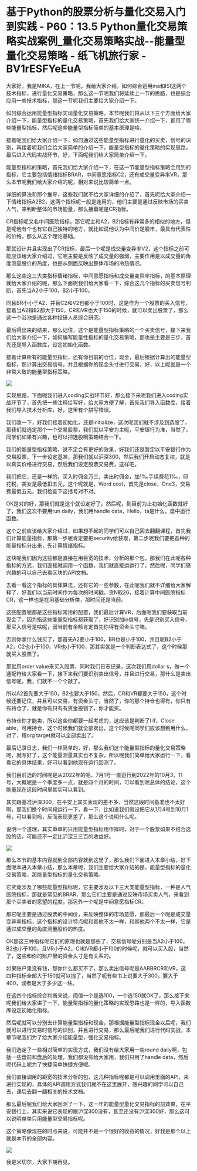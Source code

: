 # 基于Python的股票分析与量化交易入门到实践 - P60：13.5 Python量化交易策略实战案例_量化交易策略实战--能量型量化交易策略 - 纸飞机旅行家 - BV1rESFYeEuA

大家好，我是MIKA，在上一节呢，我给大家介绍，如何综合运用ma和ISI这两个技术指标，进行量化交易策略，那么这一节呢我们将延续上一节的思路，也是综合应用一些技术指标，那这一节呢我们主要给大家介绍一下。

如何综合运用能量型指标实现量化交易策略，本节呢我们将从以下三个方面给大家介绍一下，能量型指标的量化交易策略，首先我们给大家统一介绍一下，都用了哪些能量型指标，然后呢这些能量型指标简单的基本原理是啥。

接着呢我们给大家介绍一下，如何通过这些能量型指标进行量化的买卖，信号的识别，再接着呢我们会给大家简单的介绍一下，能量型指标的量化策略的实现思路，最后进入代码实战环节，好，下面呢我们给大家简单介绍一下。

能量型指标的策略，首先我们给大家介绍一下，在这一节能量型指标策略会用到的指标，它主要包括情绪指标BRAR，中间意愿指标C2，还有成交量变异率VR，那么本节呢我们给大家介绍的呢，相对来说比较简单一点。

详细的算法和那个推导，这些我们就不给大家详细的介绍了，首先呢给大家介绍一下情绪指标A2B2，这两个指标呢一般是连用的，他们主要是通过反映市场的买卖人气，来判断整体的市场能量，那么接着呢是CR指标。

CR指标呢又名中间医院指标，那它呢主和A2，B2指标有非常多的相似的地方，但是呢他有个也有它自己独特的地方，就比如说他认为中间价是股市，最具有代表性的价格，那么从这个理论基础。

那就设计并且实现出了CR指标，最后一个呢是成交量变异率V2，这个指标之前可能应该给大家介绍过，它呢主要是反映了成交量的强弱，主要作用是以成交量的角度测量股价的热度，也是从侧面反映出整体市场的冷热情况。

那么这些这三大类指标情绪指标，中间意愿指标和成交量变异率指标，的基本原理就给大家介绍的呢，那么下面呢我们给大家看一下，综合这几个指标的买卖信号判断，首先当A2小于100，B2小于100。

同且BR小小于A2，并且C2和V2也都小于100时，这是作为一个股票的买入信号，接着当A2和B2都大于150，CR和VR也大于150的时候，就可以卖出股票了，那么这一个浴池是通过各种投研人员综合研究。

最后得出来的结果，那么记住，这个是能量型指标策略的一个买卖信号，接下来我们给大家介绍一下，如何编写能量性指标的量化交易策略，那也是主要是三步，首先还是导入函数库，设定初始化函数。

接着计算所有的能量型指标，还有你目前的仓位，现金，最后根据计算出的能量型指标，那计算出交易信号，并且根据你的现金头寸进行交易，好，以上呢就是一个非常大致的能量型指标策略。



![](img/b08b34b7aede71274712be34ed404061_1.png)

实现思路，下面呢我们进入coding实战环节好，那么接下来呢我们进入coding实战环节了，首先把一些注释给写好，给大家方便了解，首先我们导入函数库，接着我们导入技术分析库，好，这里有个拼写错误。

我们改一下，好我们接着初始化，还是initialize，这次呢我们就不涉及到选股了，那我们就选定那个一个交易股票，我们就以平安为主呃，平安银行为准，当然了，同学们如果有兴趣，也可以把选股啊策略结合一下。

我们的能量型指标策略，说不定会有更好的效果，好我们还是暂定以平安银行作为交易股票，下一步设定基准，那我们就以沪深300，然后我们开启动态复权，就是以真实价格进行交易，然后我们设定股票交易费，这样吧。

我们把它，还是一样的，买入时佣金万三，卖出时佣金，加1‰手续费花1‰，印花税，美女是最低扣五元，这个呢就是，Word cost，首先是close，One3，交易费最低五元，我们检查下这括号对不对。

OK是对的好，那我们就是这个就设定好了，然后呢，到目前为止初始化函数就好了，我们这次不要用run daily，我们用handle data，Hello，ta是什么，盘中运行函数。

这个之前应该给大家介绍过，如果想不起的同学们可以自己回去翻翻课程，首先我们计算能量指标，那第一步呢肯定要把security给获取，第二步呢我们要把各种的能量指标分出来，先计算情绪指标。

这块呢我们因为这些都是直接在用巨宽的技术，分析的那个包，那我们在此呢各种指标的方式，我们直接就调用一个函数，我们就直接运运行了，然后呢，同学们感兴趣的可以自己去看区块的API文档。

去看一看这个指标的具体算法，还有它的一些参数，在此呢我们就不详细给大家解释了，好我们以当前时间作为每次的时间戳，货N取26，接着计算中间医院指标CR，这一样也是在用基础分析类，那时间还是当前。

这些配置呢都是这些指标常用的配置，我们最后计算VR，后面呢我们要获取当前现金了，因为指这些能量型指标都获取了，好识别加in信号，先是识别买入信号，那买入信号是啥呢，弱当前有余额肯定首先你得有资金头寸嘛。

否则你拿什么钱买了，那首先A2要小于100，BR也是小于100，并且呢B2小于A2，C2也小于100，VR也小于100，那其实就是一个判断表达式了，这个时候那就买入股票了。

那就用order value来买入股票，同时我们日志记录，这次我们用dollar s，做一个通配符给大家看一下，接下来我们要识别卖出信号，并且进行交易，那什么是卖出信号呢，我，们就不一个个敲了。

所以A2首先要大于150，B2也要大于150，然后，CR和VR都要大于150，这个时候还要记住，并且可以交易，有资金头寸，当然了，你的那个持仓也得有，你只有有持仓了，就是你有只有有资金投错了，你才能买。

有持仓你才能卖，所以这些你都要一起考虑的，这应该是判断了l if，Close able，可用持仓，这个时候我们就全部卖出，这个时候呢同学们应该想到用什么，对了，用org target就可以全部卖出了。

最后记录日志，我们一样简单的，好，那么我们这个能量型指标的量化交易策略呢，就写好了，这个能量测量其实也不复杂，所以呢我们简单给大家运行一下，看看它的具体结果，好可以看到他现在运行回测了。

我们目前选的时间呢是从2022年的呃，7月1号一直运行到2022年的10月3，11号，大概呢是一个季度多一点，就是四个月的时间，可以看到呢总体的结论，这个能量现在这段时间里其实可以看到。

其实跟基准沪深300，在平安上其实表现的差不多，当然这段时间基准也不太好啊，那我们换个时间段运行一下，看一下，比如说我们假设把它从1月4号到10月1号，可以看到吗，反而表现更差了，那么这个说明什么呢。

说明一个道理，其实单单的只用能量型指标用作择时，对于一个股票如果不结合选股的话，可能还不一定比沪深三三百的收益好。



![](img/b08b34b7aede71274712be34ed404061_3.png)

那么本节的基本内容就到全部内容就到这里了，那么我们下面进入本章小结，好下面呢本进入本章小结，那么本章呢，我们主要给大家介绍的是，能量型指标的量化交易策略，那能量型指标的量化交易策略。

它究竟涉及了哪些能量型指标呢，它主要涉及以下三大类能量型指标，一种是人气医院指标，那就是常见的BRAR，那么它们主要是通过反映市场买卖人气，来看到那个买卖者的愿望的程度，那另外一个呢是中间意愿指标CR。

那它呢主要是通过股票的中间价，来反映整体的市场意愿，那最后一个呢是成交量变异率指标，这个指标的设计特点呢和其他不太一样，和其他两个不太一样，它是通过成交量的角度测量股价的热度。

OK那这三种指标呢它们的原理也就是那些了，交易信号呢分别是当A2小于100，B2也小于100，且VR小于A2，CI和VR都小于100的时候呢，就可以买入股，当然了，这些和你的账户里的资金头寸是有关系的。

如果账户里没有钱，那你什么都买不了，那么卖出信号呢是AARBRCR和VR，这四种指标全部大于150就可以抛了，当然了呃有些书上说要大于300，要大于400，或者是大于多少这一块。

在这四个指标综合判断来说，阈值一个是选100，一个选150就OK了，那么接下来呢我们给大家讲了一下，能量型指标的量化策略的实现思路也是一样的，导入函数库设定初始化指标。

然后呢就可以分别去计算能量型指标和现金，那根据能量型指标现金以后呢，我们就可以进行交易时信号的识别，并且进行交易，那么最后呢我们进行代码实战，本章节呢我们为了给大家介绍能量型，强化交易指标。

我们选定了一些相对简单的实现方式，我们没有给大家用一些round daily啊，包括一些盘前和盘后的处理，我们都没有给大家用，我们只用了handle data，然后呢代码上呢为了快捷简单快捷方便呢。

我们直接调用的距宽的技术分析的包，这几种指标呢都是可以调用里面的API，来进行实现的，具体的API调用方式我们就不在这里展开，感兴趣的同学可以自己去，课后去翻一翻相关的技术文档。

那么最后呢我们给大家回测了一下，这一年的能量型量化交易指标的前效果，在平安银行上，其实来说它表现的跟沪深300没有，甚至还没有沪深300好，那么这可以说明单单只用能量型交易指标呢。

这个策略像现在的时点来说，可能并不是一个很好的收益的情况，好我是那个以上就是本节的全部内容。

![](img/b08b34b7aede71274712be34ed404061_5.png)

我是米切尔，大家下期再见。
